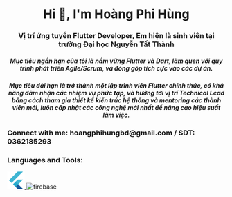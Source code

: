 <h1 align="center">Hi 👋, I'm Hoàng Phi Hùng</h1>
<h3 align="center">Vị trí ứng tuyển Flutter Developer, Em hiện là sinh viên tại trường Đại học Nguyễn Tất Thành </h3>
<h5 align="center">Mục tiêu ngắn hạn của tôi là nắm vững Flutter và Dart, làm quen với quy trình phát triển Agile/Scrum, và đóng góp tích cực vào các dự án.</h5>
<h5 align="center">Mục tiêu dài hạn là trở thành một lập trình viên Flutter chính thức, có khả năng đảm nhận các nhiệm vụ phức tạp, và hướng tới vị trí Technical Lead bằng cách tham gia thiết kế kiến trúc hệ thống và mentoring các thành viên mới, luôn cập nhật các công nghệ mới nhất để nâng cao hiệu suất làm việc.</h5>
<p align="left"></p>
<h3 align="left">Connect with me: hoangphihungbd@gmail.com / SDT: 0362185293</h3>
<p align="left">
</p>
<h3 align="left">Languages and Tools:</h3>
<p align="left"> <a href="https://flutter.dev" target="_blank" rel="noreferrer"> <img src="https://raw.githubusercontent.com/devicons/devicon/master/icons/flutter/flutter-original.svg" alt="flutter" width="40" height="40"/> </a><img src="https://firebase.google.com/static/images/brand-guidelines/logo-vertical.png" alt="firebase" width="40" height="40"/> </a> </p>
